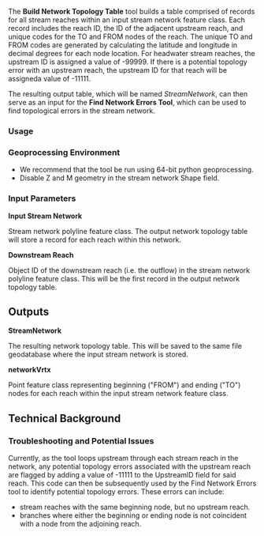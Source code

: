 The **Build Network Topology Table** tool builds a table comprised of records for all stream reaches within an input stream network feature class. Each record includes the reach ID, the ID of the adjacent upstream reach, and unique codes for the TO and FROM nodes of the reach. The unique TO and FROM codes are generated by calculating the latitude and longitude in decimal degrees for each node location. For headwater stream reaches, the upstream ID is assigned a value of -99999. If there is a potential
topology error with an upstream reach, the upstream ID for that reach will be assigneda value of -11111.

The resulting output table, which will be named *StreamNetwork*, can then serve as an input for the **Find Network Errors Tool**, which can be used to find topological errors in the stream network.

### Usage

### Geoprocessing Environment
* We recommend that the tool be run using 64-bit python geoprocessing.
* Disable Z and M geometry in the stream network Shape field.

### Input Parameters
**Input Stream Network**

Stream network polyline feature class. The output network topology table will store a record for each reach within this network.

**Downstream Reach**

Object ID of the downstream reach (i.e. the outflow) in the stream network polyline feature class. This will be the first record in the output network topology table.

## Outputs
**StreamNetwork**

The resulting network topology table.  This will be saved to the same file geodatabase where the input stream network is stored.

**networkVrtx**

Point feature class representing beginning ("FROM") and ending ("TO") nodes for each reach within the input stream network feature class.

## Technical Background
### Troubleshooting and Potential Issues
Currently, as the tool loops upstream through each stream reach in the network, any potential topology errors associated with the upstream reach are flagged by adding a value of -11111 to the UpstreamID field for said reach. This code can then be subsequently used by the Find Network Errors tool to identify potential topology errors. These errors can include:

* stream reaches with the same beginning node, but no upstream reach.
* branches where either the beginning or ending node is not coincident with a node from the adjoining reach.
